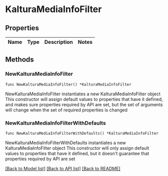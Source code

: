 # KalturaMediaInfoFilter

## Properties

Name | Type | Description | Notes
------------ | ------------- | ------------- | -------------

## Methods

### NewKalturaMediaInfoFilter

`func NewKalturaMediaInfoFilter() *KalturaMediaInfoFilter`

NewKalturaMediaInfoFilter instantiates a new KalturaMediaInfoFilter object
This constructor will assign default values to properties that have it defined,
and makes sure properties required by API are set, but the set of arguments
will change when the set of required properties is changed

### NewKalturaMediaInfoFilterWithDefaults

`func NewKalturaMediaInfoFilterWithDefaults() *KalturaMediaInfoFilter`

NewKalturaMediaInfoFilterWithDefaults instantiates a new KalturaMediaInfoFilter object
This constructor will only assign default values to properties that have it defined,
but it doesn't guarantee that properties required by API are set


[[Back to Model list]](../README.md#documentation-for-models) [[Back to API list]](../README.md#documentation-for-api-endpoints) [[Back to README]](../README.md)


